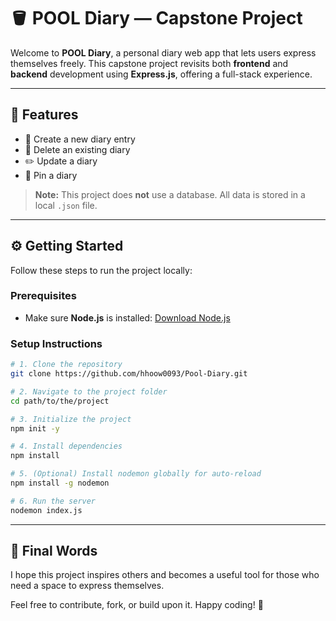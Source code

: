 # 🪣 POOL Diary — Capstone Project

Welcome to **POOL Diary**, a personal diary web app that lets users express themselves freely. This capstone project revisits both **frontend** and **backend** development using **Express.js**, offering a full-stack experience.

---

## 🌟 Features

- 📝 Create a new diary entry  
- 🧹 Delete an existing diary  
- ✏️ Update a diary  
- 📌 Pin a diary  

> **Note:** This project does **not** use a database. All data is stored in a local `.json` file.

---

## ⚙️ Getting Started

Follow these steps to run the project locally:

### Prerequisites

- Make sure **Node.js** is installed: [Download Node.js](https://nodejs.org)

### Setup Instructions

```bash
# 1. Clone the repository
git clone https://github.com/hhoow0093/Pool-Diary.git

# 2. Navigate to the project folder
cd path/to/the/project

# 3. Initialize the project
npm init -y

# 4. Install dependencies
npm install

# 5. (Optional) Install nodemon globally for auto-reload
npm install -g nodemon

# 6. Run the server
nodemon index.js
```

---

## 🙌 Final Words

I hope this project inspires others and becomes a useful tool for those who need a space to express themselves.

Feel free to contribute, fork, or build upon it. Happy coding! 🚀